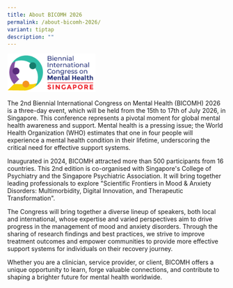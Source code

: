 ```yaml
---
title: About BICOMH 2026
permalink: /about-bicomh-2026/
variant: tiptap
description: ""
---
```

<div class="isomer-image-wrapper">
<img style="width: 40%;" height="auto" width="100%" alt="" src="/images/Logos/BICOMHLogo2.png">
</div>
<p>The 2nd Biennial International Congress on Mental Health (BICOMH) 2026
is a three-day event, which will be held from the 15th to 17th of July
2026, in Singapore. This conference represents a pivotal moment for global
mental health awareness and support. Mental health is a pressing issue;
the World Health Organization (WHO) estimates that one in four people will
experience a mental health condition in their lifetime, underscoring the
critical need for effective support systems.</p>
<p>Inaugurated in 2024, BICOMH attracted more than 500 participants from
16 countries. This 2nd edition is co-organised with Singapore's College
of Psychiatry and the Singapore Psychiatric Association. It will bring
together leading professionals to explore "Scientific Frontiers in Mood
&amp; Anxiety Disorders: Multimorbidity, Digital Innovation, and Therapeutic
Transformation".</p>
<p>The Congress will bring together a diverse lineup of speakers, both local
and international, whose expertise and varied perspectives aim to drive
progress in the management of mood and anxiety disorders. Through the sharing
of research findings and best practices, we strive to improve treatment
outcomes and empower communities to provide more effective support systems
for individuals on their recovery journey.</p>
<p>Whether you are a clinician, service provider, or client, BICOMH offers
a unique opportunity to learn, forge valuable connections, and contribute
to shaping a brighter future for mental health worldwide.</p>
<p>&nbsp;</p>